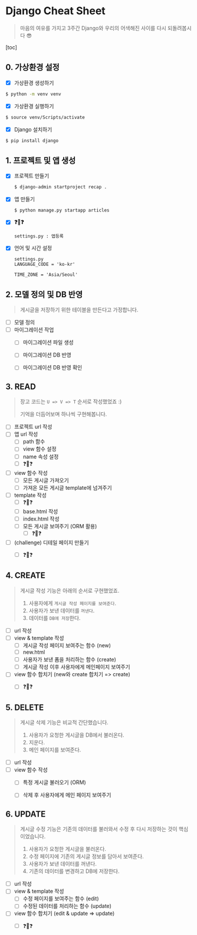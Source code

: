 # Django Cheat Sheet

>  마음의 여유를 가지고 3주간 Django와 우리의 어색해진 사이를 다시 되돌려봅시다 😎

[toc]

## 0. 가상환경 설정

- [x] 가상환경 생성하기

```bash
$ python -m venv venv
```

- [x] 가상환경 실행하기

```bash
$ source venv/Scripts/activate          
```

- [x] Django 설치하기

```bash
$ pip install django
```



## 1. 프로젝트 및 앱 생성

- [x] 프로젝트 만들기

  ```bash
  $ django-admin startproject recap .
  ```

- [x] 앱 만들기

  ```bash
  $ python manage.py startapp articles
  ```

- [x] **❓🤔❓**

  ```
  settings.py : 앱등록 
  ```

- [x] 언어 및 시간 설정

  ```
  settings.py
  LANGUAGE_CODE = 'ko-kr'
  
  TIME_ZONE = 'Asia/Seoul'
  ```

  

## 2. 모델 정의 및 DB 반영

> 게시글을 저장하기 위한 테이블을 만든다고 가정합니다.

- [ ] 모델 정의
- [ ] 마이그레이션 작업
  - [ ] 마이그레이션 파일 생성
  - [ ] 마이그레이션 DB 반영
  - [ ] 마이그레이션 DB 반영 확인



## 3. READ

> 장고 코드는 `U => V => T` 순서로 작성했었죠 :)
>
> 기억을 더듬어보며 하나씩 구현해봅니다.

- [ ] 프로젝트 url 작성
- [ ] 앱 url 작성
  - [ ] path 함수
  - [ ] view 함수 설정 
  - [ ] name 속성 설정
  - [ ] ❓🤔❓
- [ ] view 함수 작성
  - [ ] 모든 게시글 가져오기
  - [ ] 가져온 모든 게시글 template에 넘겨주기
- [ ] template 작성
  - [ ] ❓🤔❓
  - [ ] base.html 작성
  - [ ] index.html 작성
  - [ ] 모든 게시글 보여주기 (ORM 활용)
    - [ ] ❓🤔❓
- [ ] (challenge) 디테일 페이지 만들기
  - [ ] ❓🤔❓



## 4. CREATE

> 게시글 작성 기능은 아래의 순서로 구현했었죠.
>
> 1. 사용자에게 `게시글 작성 페이지를 보여준다`.
> 2. 사용자가 보낸 데이터를 `꺼낸다`.
> 3. 데이터를 `DB에 저장`한다.

- [ ] url 작성
- [ ] view & template 작성
  - [ ] 게시글 작성 페이지 보여주는 함수 (new)
  - [ ] new.html
  - [ ] 사용자가 보낸 폼을 처리하는 함수 (create)
  - [ ] 게시글 작성 이후 사용자에게 메인페이지 보여주기
- [ ] view 함수 합치기 (new와 create 합치기 => create)
  - [ ] ❓🤔❓



## 5. DELETE

> 게시글 삭제 기능은 비교적 간단했습니다.
>
> 1. 사용자가 요청한 게시글을 DB에서 불러온다.
> 2. 지운다.
> 3. 메인 페이지를 보여준다.

- [ ] url 작성
- [ ] view 함수 작성
  - [ ] 특정 게시글 불러오기 (ORM)
  - [ ] 삭제 후 사용자에게 메인 페이지 보여주기



## 6. UPDATE

> 게시글 수정 기능은 기존의 데이터를 불러와서 수정 후 다시 저장하는 것이 핵심이었습니다.
>
> 1. 사용자가 요청한 게시글을 불러온다.
> 2. 수정 페이지에 기존의 게시글 정보를 담아서 보여준다.
> 3. 사용자가 보낸 데이터를 꺼낸다.
> 4. 기존의 데이터를 변경하고 DB에 저장한다.

- [ ] url 작성
- [ ] view & template 작성
  - [ ] 수정 페이지를 보여주는 함수 (edit)
  - [ ] 수정된 데이터를 처리하는 함수 (update)
- [ ] view 함수 합치기 (edit & update => update)
  - [ ] ❓🤔❓



